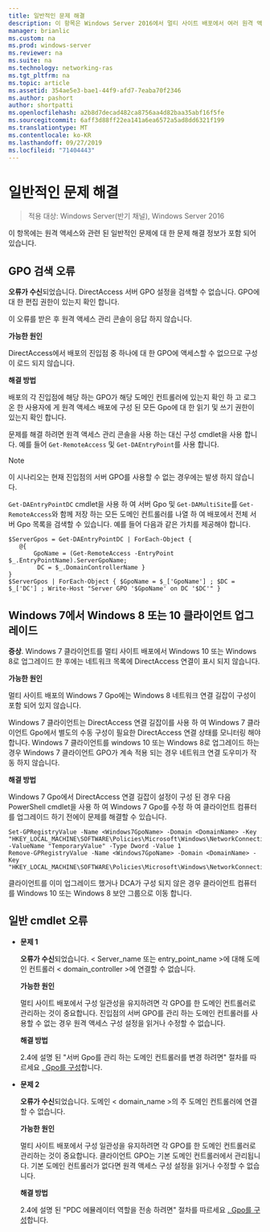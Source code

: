 ```yaml
---
title: 일반적인 문제 해결
description: 이 항목은 Windows Server 2016에서 멀티 사이트 배포에서 여러 원격 액세스 서버 배포 가이드의 일부입니다.
manager: brianlic
ms.custom: na
ms.prod: windows-server
ms.reviewer: na
ms.suite: na
ms.technology: networking-ras
ms.tgt_pltfrm: na
ms.topic: article
ms.assetid: 354ae5e3-bae1-44f9-afd7-7eaba70f2346
ms.author: pashort
author: shortpatti
ms.openlocfilehash: a2b8d7decad482ca8756aa4d82baa35abf16f5fe
ms.sourcegitcommit: 6aff3d88ff22ea141a6ea6572a5ad8dd6321f199
ms.translationtype: MT
ms.contentlocale: ko-KR
ms.lasthandoff: 09/27/2019
ms.locfileid: "71404443"
---
```

# <a name="troubleshooting-general-issues"></a>일반적인 문제 해결

>적용 대상: Windows Server(반기 채널), Windows Server 2016

이 항목에는 원격 액세스와 관련 된 일반적인 문제에 대 한 문제 해결 정보가 포함 되어 있습니다.  
  
## <a name="gpo-retrieval-error"></a>GPO 검색 오류  
**오류가 수신**되었습니다. DirectAccess 서버 GPO 설정을 검색할 수 없습니다. GPO에 대 한 편집 권한이 있는지 확인 합니다.  
  
이 오류를 받은 후 원격 액세스 관리 콘솔이 응답 하지 않습니다.  
  
**가능한 원인**  
  
DirectAccess에서 배포의 진입점 중 하나에 대 한 GPO에 액세스할 수 없으므로 구성이 로드 되지 않습니다.  
  
**해결 방법**  
  
배포의 각 진입점에 해당 하는 GPO가 해당 도메인 컨트롤러에 있는지 확인 하 고 로그온 한 사용자에 게 원격 액세스 배포에 구성 된 모든 Gpo에 대 한 읽기 및 쓰기 권한이 있는지 확인 합니다.  
  
문제를 해결 하려면 원격 액세스 관리 콘솔을 사용 하는 대신 구성 cmdlet을 사용 합니다. 예를 들어 `Get-RemoteAccess` 및 `Get-DAEntryPoint`를 사용 합니다.  
  
> [!NOTE]  
> 이 시나리오는 현재 진입점의 서버 GPO를 사용할 수 없는 경우에는 발생 하지 않습니다.  
  
`Get-DAEntryPointDC` cmdlet을 사용 하 여 서버 Gpo 및 `Get-DAMultiSite`를 `Get-RemoteAccess`와 함께 저장 하는 모든 도메인 컨트롤러를 나열 하 여 배포에서 전체 서버 Gpo 목록을 검색할 수 있습니다. 예를 들어 다음과 같은 가치를 제공해야 합니다.  
  
```  
$ServerGpos = Get-DAEntryPointDC | ForEach-Object {   
   @{   
       GpoName = (Get-RemoteAccess -EntryPoint $_.EntryPointName).ServerGpoName;   
        DC = $_.DomainControllerName }   
}  
$ServerGpos | ForEach-Object { $GpoName = $_['GpoName'] ; $DC = $_['DC'] ; Write-Host "Server GPO '$GpoName' on DC '$DC'" }  
```  
  
## <a name="windows-7-to-windows-8-or-10-client-upgrade"></a>Windows 7에서 Windows 8 또는 10 클라이언트 업그레이드  
**증상**. Windows 7 클라이언트를 멀티 사이트 배포에서 Windows 10 또는 Windows 8로 업그레이드 한 후에는 네트워크 목록에 DirectAccess 연결이 표시 되지 않습니다.  
  
**가능한 원인**  
  
멀티 사이트 배포의 Windows 7 Gpo에는 Windows 8 네트워크 연결 길잡이 구성이 포함 되어 있지 않습니다.  
  
 Windows 7 클라이언트는 DirectAccess 연결 길잡이를 사용 하 여 Windows 7 클라이언트 Gpo에서 별도의 수동 구성이 필요한 DirectAccess 연결 상태를 모니터링 해야 합니다. Windows 7 클라이언트를 windows 10 또는 Windows 8로 업그레이드 하는 경우 Windows 7 클라이언트 GPO가 계속 적용 되는 경우 네트워크 연결 도우미가 작동 하지 않습니다.  
  
**해결 방법**  
  
Windows 7 Gpo에서 DirectAccess 연결 길잡이 설정이 구성 된 경우 다음 PowerShell cmdlet을 사용 하 여 Windows 7 Gpo를 수정 하 여 클라이언트 컴퓨터를 업그레이드 하기 전에이 문제를 해결할 수 있습니다.  
  
```  
Set-GPRegistryValue -Name <Windows7GpoName> -Domain <DomainName> -Key "HKEY_LOCAL_MACHINE\SOFTWARE\Policies\Microsoft\Windows\NetworkConnectivityAssistant" -ValueName "TemporaryValue" -Type Dword -Value 1  
Remove-GPRegistryValue -Name <Windows7GpoName> -Domain <DomainName> -Key "HKEY_LOCAL_MACHINE\SOFTWARE\Policies\Microsoft\Windows\NetworkConnectivityAssistant"  
```  
  
클라이언트를 이미 업그레이드 했거나 DCA가 구성 되지 않은 경우 클라이언트 컴퓨터를 Windows 10 또는 Windows 8 보안 그룹으로 이동 합니다.  
  
## <a name="general-cmdlet-errors"></a>일반 cmdlet 오류  
  
-   **문제 1**  
  
    **오류가 수신**되었습니다. < Server_name 또는 entry_point_name >에 대해 도메인 컨트롤러 < domain_controller >에 연결할 수 없습니다.  
  
    **가능한 원인**  
  
    멀티 사이트 배포에서 구성 일관성을 유지하려면 각 GPO를 한 도메인 컨트롤러로 관리하는 것이 중요합니다. 진입점의 서버 GPO를 관리 하는 도메인 컨트롤러를 사용할 수 없는 경우 원격 액세스 구성 설정을 읽거나 수정할 수 없습니다.  
  
    **해결 방법**  
  
    2\.4에 설명 된 "서버 Gpo를 관리 하는 도메인 컨트롤러를 변경 하려면" 절차를 따르세요 [. Gpo를 구성](assetId:///b1960686-a81e-4f48-83f1-cc4ea484df43#ConfigGPOs)합니다.  
  
-   **문제 2**  
  
    **오류가 수신**되었습니다. 도메인 < domain_name >의 주 도메인 컨트롤러에 연결할 수 없습니다.  
  
    **가능한 원인**  
  
    멀티 사이트 배포에서 구성 일관성을 유지하려면 각 GPO를 한 도메인 컨트롤러로 관리하는 것이 중요합니다. 클라이언트 GPO는 기본 도메인 컨트롤러에서 관리됩니다. 기본 도메인 컨트롤러가 없다면 원격 액세스 구성 설정을 읽거나 수정할 수 없습니다.  
  
    **해결 방법**  
  
    2\.4에 설명 된 "PDC 에뮬레이터 역할을 전송 하려면" 절차를 따르세요 [. Gpo를 구성](assetId:///b1960686-a81e-4f48-83f1-cc4ea484df43#ConfigGPOs)합니다.  
  


